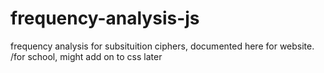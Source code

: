 # frequency-analysis-js
frequency analysis for subsituition ciphers, documented here for website.
/for school, might add on to css later
